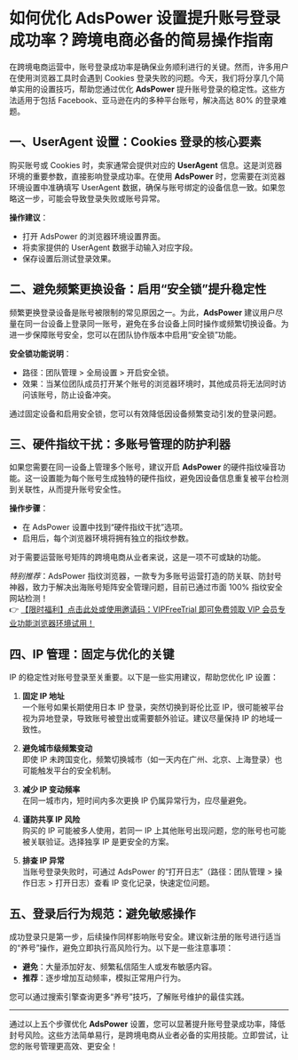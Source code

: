 # 如何优化 AdsPower 设置提升账号登录成功率？跨境电商必备的简易操作指南

在跨境电商运营中，账号登录成功率是确保业务顺利进行的关键。然而，许多用户在使用浏览器工具时会遇到 Cookies 登录失败的问题。今天，我们将分享几个简单实用的设置技巧，帮助您通过优化 **AdsPower** 提升账号登录的稳定性。这些方法适用于包括 Facebook、亚马逊在内的多种平台账号，解决高达 80% 的登录难题。

## 一、UserAgent 设置：Cookies 登录的核心要素

购买账号或 Cookies 时，卖家通常会提供对应的 **UserAgent** 信息。这是浏览器环境的重要参数，直接影响登录成功率。在使用 **AdsPower** 时，您需要在浏览器环境设置中准确填写 UserAgent 数据，确保与账号绑定的设备信息一致。如果忽略这一步，可能会导致登录失败或账号异常。

**操作建议**：  
- 打开 AdsPower 的浏览器环境设置界面。  
- 将卖家提供的 UserAgent 数据手动输入对应字段。  
- 保存设置后测试登录效果。

## 二、避免频繁更换设备：启用“安全锁”提升稳定性

频繁更换登录设备是账号被限制的常见原因之一。为此，**AdsPower** 建议用户尽量在同一台设备上登录同一账号，避免在多台设备上同时操作或频繁切换设备。为进一步保障账号安全，您可以在团队协作版本中启用“安全锁”功能。

**安全锁功能说明**：  
- 路径：团队管理 > 全局设置 > 开启安全锁。  
- 效果：当某位团队成员打开某个账号的浏览器环境时，其他成员将无法同时访问该账号，防止设备冲突。

通过固定设备和启用安全锁，您可以有效降低因设备频繁变动引发的登录问题。

## 三、硬件指纹干扰：多账号管理的防护利器

如果您需要在同一设备上管理多个账号，建议开启 **AdsPower** 的硬件指纹噪音功能。这一设置能为每个账号生成独特的硬件指纹，避免因设备信息重复被平台检测到关联性，从而提升账号安全性。

**操作步骤**：  
- 在 AdsPower 设置中找到“硬件指纹干扰”选项。  
- 启用后，每个浏览器环境将拥有独立的指纹参数。  

对于需要运营账号矩阵的跨境电商从业者来说，这是一项不可或缺的功能。

*特别推荐*：AdsPower 指纹浏览器，一款专为多账号运营打造的防关联、防封号神器，致力于解决出海账号矩阵安全管理问题，目前已通过市面 100% 指纹安全网站检测！  
👉 [【限时福利】点击此处或使用邀请码：VIPFreeTrial 即可免费领取 VIP 会员专业功能浏览器环境试用！](https://bit.ly/adspower_free)

## 四、IP 管理：固定与优化的关键

IP 的稳定性对账号登录至关重要。以下是一些实用建议，帮助您优化 IP 设置：  

1. **固定 IP 地址**  
   一个账号如果长期使用日本 IP 登录，突然切换到哥伦比亚 IP，很可能被平台视为异地登录，导致账号被登出或需要额外验证。建议尽量保持 IP 的地域一致性。

2. **避免城市级频繁变动**  
   即使 IP 未跨国变化，频繁切换城市（如一天内在广州、北京、上海登录）也可能触发平台的安全机制。

3. **减少 IP 变动频率**  
   在同一城市内，短时间内多次更换 IP 仍属异常行为，应尽量避免。

4. **谨防共享 IP 风险**  
   购买的 IP 可能被多人使用，若同一 IP 上其他账号出现问题，您的账号也可能被关联验证。选择独享 IP 是更安全的方案。

5. **排查 IP 异常**  
   当账号登录失败时，可通过 AdsPower 的“打开日志”（路径：团队管理 > 操作日志 > 打开日志）查看 IP 变化记录，快速定位问题。

## 五、登录后行为规范：避免敏感操作

成功登录只是第一步，后续操作同样影响账号安全。建议新注册的账号进行适当的“养号”操作，避免立即执行高风险行为。以下是一些注意事项：  
- **避免**：大量添加好友、频繁私信陌生人或发布敏感内容。  
- **推荐**：逐步增加互动频率，模拟正常用户行为。

您可以通过搜索引擎查询更多“养号”技巧，了解账号维护的最佳实践。

---

通过以上五个步骤优化 **AdsPower** 设置，您可以显著提升账号登录成功率，降低封号风险。这些方法简单易行，是跨境电商从业者必备的实用技能。立即尝试，让您的账号管理更高效、更安全！